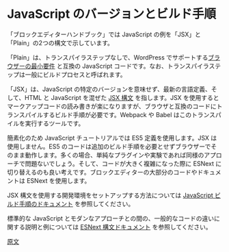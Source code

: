 <!--
# JavaScript Versions and Build Step
 -->
# JavaScript のバージョンとビルド手順

<!-- 
The Block Editor Handbook shows JavaScript examples in two syntaxes: JSX and Plain.
 -->
「ブロックエディターハンドブック」では JavaScript の例を「JSX」と「Plain」の2つの構文で示しています。

<!-- 
Plain refers to JavaScript code compatible with WordPress's minimum [target for browser support](https://make.wordpress.org/core/handbook/best-practices/browser-support/) without requiring a transpilation step. This step is commonly referred to as a build process.
 -->
「Plain」は、トランスパイラステップなしで、WordPress でサポートする[ブラウザーの最小要件](https://make.wordpress.org/core/handbook/best-practices/browser-support/) と互換の JavaScript コードです。なお、トランスパイラステップは一般にビルドプロセスと呼ばれます。

<!-- 
"JSX" doesn't refer to a specific version of JavaScript, but refers to the latest language definition plus
[JSX syntax](https://reactjs.org/docs/introducing-jsx.html), a syntax that blends HTML and JavaScript. JSX makes it easier to read and write markup code, but does require a build step to transpile into code compatible with browsers. Webpack and babel are the tools that perform this transpilation step.
 -->
「JSX」は、JavaScript の特定のバージョンを意味せず、最新の言語定義、そして、HTML と JavaScript を混ぜた [JSX 構文](https://reactjs.org/docs/introducing-jsx.html) を指します。JSX を使用するとマークアップコードの読み書きが楽になりますが、ブラウザと互換のコードにトランスパイルするビルド手順が必要です。Webpack や Babel はこのトランスパイルを実行するツールです。

<!-- 
For simplicity, the JavaScript tutorial uses the Plain definition, without JSX. This code can run straight in your browser and does not require an additional build step. In many cases, it is perfectly fine to follow the same approach for simple plugins or experimenting. As your codebase grows in complexity it might be a good idea to switch to JSX. You will find the majority of code and documentation across the block editor uses JSX.
 -->
簡素化のため JavaScript チュートリアルでは ES5 定義を使用します。JSX は使用しません。ES5 のコードは追加のビルド手順を必要とせずブラウザーでそのまま動作します。多くの場合、単純なプラグインや実験であれば同様のアプローチで問題ないでしょう。そして、コードが大きく複雑になった際に ESNext に切り替えるのも良い考えです。ブロックエディターの大部分のコードやドキュメントは ESNext を使用します。

<!-- 
See the [JavaScript Build Setup documentation](/docs/how-to-guides/javascript/js-build-setup.md) for setting up a development environment using JSX syntax.
 -->
JSX 構文を使用する開発環境をセットアップする方法については [JavaScript ビルド手順のドキュメント](https://ja.wordpress.org/team/handbook/block-editor/how-to-guides/javascript/js-build-setup/) を参照してください。

<!-- 
See the [ESNext syntax documentation](/docs/how-to-guides/javascript/esnext-js.md) for explanation and examples about common code differences between standard JavaScript and more modern approaches.
 -->
標準的な JavaScript とモダンなアプローチとの間の、一般的なコードの違いに関する説明と例については [ESNext 構文ドキュメント](https://ja.wordpress.org/team/handbook/block-editor/how-to-guides/javascript/esnext-js/) を参照してください。

[原文](https://github.com/WordPress/gutenberg/blob/trunk/docs/how-to-guides/javascript/versions-and-building.md)







